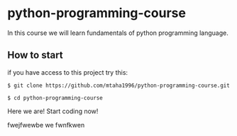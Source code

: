 # python-programming-course

In this course we will learn fundamentals of python programming language.

## How to start

if you have access to this project try this:

`$ git clone https://github.com/mtaha1996/python-programming-course.git`

`$ cd python-programming-course`

Here we are! Start coding now!

fwejfwewbe
we
fwnfkwen
